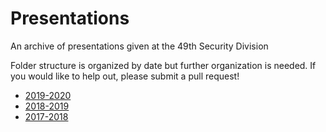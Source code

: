 # Presentations

An archive of presentations given at the 49th Security Division

Folder structure is organized by date but further organization is needed. If you would like to help out, please submit a pull request!

* [2019-2020](https://github.com/49thSecurityDivision/Presentations/tree/master/2019-2020)
* [2018-2019](https://github.com/49thSecurityDivision/Presentations/tree/master/2018-2019/GeneralMeetings)
* [2017-2018](https://github.com/49thSecurityDivision/slideshows/tree/master/2017-2018)
